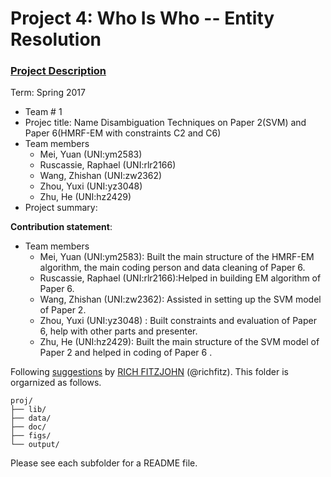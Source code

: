 # Project 4: Who Is Who -- Entity Resolution

### [Project Description](doc/project4_desc.md)

Term: Spring 2017

+ Team # 1
+ Projec title: Name Disambiguation Techniques on Paper 2(SVM) and Paper 6(HMRF-EM with constraints C2 and C6)
+ Team members
	+ Mei, Yuan (UNI:ym2583)
	+ Ruscassie, Raphael (UNI:rlr2166)
	+ Wang, Zhishan (UNI:zw2362)
	+ Zhou, Yuxi (UNI:yz3048)
	+ Zhu, He (UNI:hz2429)
+ Project summary: 
	
**Contribution statement**:   
+ Team members
	+ Mei, Yuan (UNI:ym2583): Built the main structure of the HMRF-EM algorithm, the main coding person and data cleaning of Paper 6.
	+ Ruscassie, Raphael (UNI:rlr2166):Helped in building EM algorithm of Paper 6.
	+ Wang, Zhishan (UNI:zw2362): Assisted in setting up the SVM model of Paper 2.
	+ Zhou, Yuxi (UNI:yz3048) : Built constraints and evaluation of Paper 6, help with other parts and presenter.
	+ Zhu, He (UNI:hz2429): Built the main structure of the SVM model of Paper 2 and helped in coding of Paper 6 .


Following [suggestions](http://nicercode.github.io/blog/2013-04-05-projects/) by [RICH FITZJOHN](http://nicercode.github.io/about/#Team) (@richfitz). This folder is orgarnized as follows.

```
proj/
├── lib/
├── data/
├── doc/
├── figs/
└── output/
```

Please see each subfolder for a README file.

